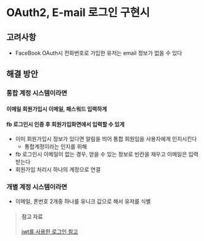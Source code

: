 # OAuth2, E-mail 로그인 구현시

## 고려사항
* FaceBook OAuth시 전화번호로 가입한 유저는 email 정보가 없을 수 있다

## 해결 방안
### 통합 계정 시스템이라면

#### 이메일 회원가입시 이메일, 패스워드 입력하게

#### fb 로그인시 인증 후 회원가입화면에서 입력할 수 있게
* 이미 회원가입시 정보가 있다면 알림을 띄어 통합 회원임을 사용자에게 인지시킨다
   * 통합계정이라는 인지를 위해
* fb 로그인시 이메일이 없는 경우, 얻을 수 있는 정보로 빈칸을 채우고 이메일은 입력 받는다
* 회원가입 처리시 하나의 계정으로 연결

### 개별 계정 시스템이라면
* 이메일, 폰번호 2개중 하나를 유니크 값으로 해서 유저를 식별

> #### 참고 자료
> [jwt를 사용한 로그인 참고](https://github.com/rsjung0320/doshare-front/issues/14)
